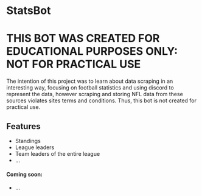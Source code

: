 # StatsBot

# THIS BOT WAS CREATED FOR EDUCATIONAL PURPOSES ONLY: NOT FOR PRACTICAL USE

The intention of this project was to learn about data scraping in an interesting way, focusing on football statistics and using discord to represent the data, however scraping and storing NFL data from these sources violates sites terms and conditions. Thus, this bot is not created for practical use. 

## Features

* Standings
* League leaders
* Team leaders of the entire league
* ...

#### Coming soon:
* ...


